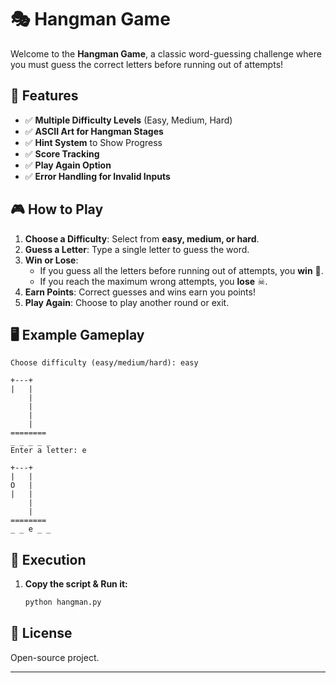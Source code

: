 # 🎭 Hangman Game

Welcome to the **Hangman Game**, a classic word-guessing challenge where you must guess the correct letters before running out of attempts!

## 🚀 Features

- ✅ **Multiple Difficulty Levels** (Easy, Medium, Hard)
- ✅ **ASCII Art for Hangman Stages**
- ✅ **Hint System** to Show Progress
- ✅ **Score Tracking**
- ✅ **Play Again Option**
- ✅ **Error Handling for Invalid Inputs**

## 🎮 How to Play

1. **Choose a Difficulty**: Select from **easy, medium, or hard**.
2. **Guess a Letter**: Type a single letter to guess the word.
3. **Win or Lose**:
   - If you guess all the letters before running out of attempts, you **win** 🎉.
   - If you reach the maximum wrong attempts, you **lose** ☠.
4. **Earn Points**: Correct guesses and wins earn you points!
5. **Play Again**: Choose to play another round or exit.

## 🖥️ Example Gameplay
```
Choose difficulty (easy/medium/hard): easy

+---+
|   |
    |
    |
    |
    |
========
_ _ _ _ _
Enter a letter: e

+---+
|   |
O   |
|   |
    |
    |
========
_ _ e _ _
```

## 🔧 Execution

1. **Copy the script & Run it:**
   ```sh
   python hangman.py
   ```

## 📜 License
Open-source project.

---

